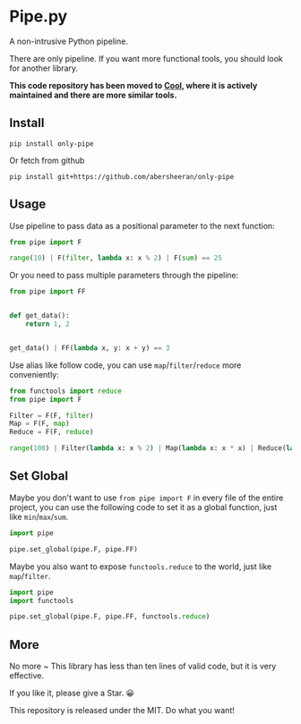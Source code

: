 # Pipe.py

A non-intrusive Python pipeline.

There are only pipeline. If you want more functional tools, you should look for another library.

**This code repository has been moved to [Cool](https://github.com/abersheeran/cool), where it is actively maintained and there are more similar tools.**

## Install

```
pip install only-pipe
```

Or fetch from github

```
pip install git+https://github.com/abersheeran/only-pipe
```

## Usage

Use pipeline to pass data as a positional parameter to the next function:

```python
from pipe import F

range(10) | F(filter, lambda x: x % 2) | F(sum) == 25
```

Or you need to pass multiple parameters through the pipeline:

```python
from pipe import FF


def get_data():
    return 1, 2


get_data() | FF(lambda x, y: x + y) == 3
```

Use alias like follow code, you can use `map`/`filter`/`reduce` more conveniently:

```python
from functools import reduce
from pipe import F

Filter = F(F, filter)
Map = F(F, map)
Reduce = F(F, reduce)

range(100) | Filter(lambda x: x % 2) | Map(lambda x: x * x) | Reduce(lambda x, y: x + y)
```

## Set Global

Maybe you don't want to use `from pipe import F` in every file of the entire project, you can use the following code to set it as a global function, just like `min`/`max`/`sum`.

```python
import pipe

pipe.set_global(pipe.F, pipe.FF)
```

Maybe you also want to expose `functools.reduce` to the world, just like `map`/`filter`.

```python
import pipe
import functools

pipe.set_global(pipe.F, pipe.FF, functools.reduce)
```

## More

No more ~ This library has less than ten lines of valid code, but it is very effective. 

If you like it, please give a Star. 😀

This repository is released under the MIT. Do what you want!
